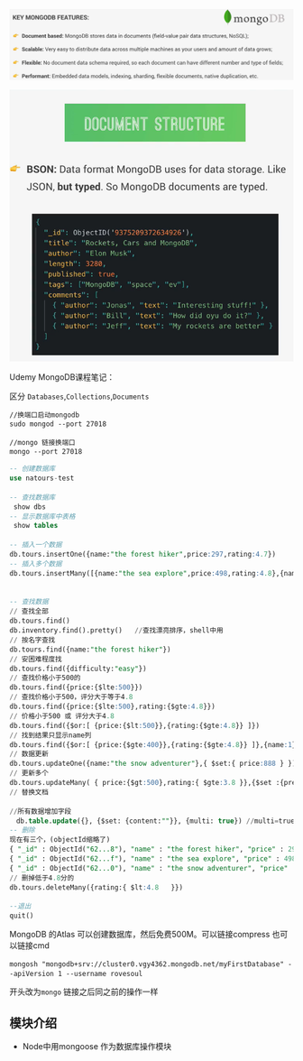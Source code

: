 ![image-20220530173609732](./笔记素材图/MongoDB特性.png)

![image-20220530173729826](./笔记素材图/MongoDB_Bson.png)



Udemy MongoDB课程笔记：

区分  `Databases`,`Collections`,`Documents`

```shell
//换端口启动mongodb
sudo mongod --port 27018 

//mongo 链接换端口
mongo --port 27018
```





```sql
-- 创建数据库
use natours-test  

-- 查找数据库
 show dbs
-- 显示数据库中表格
 show tables

-- 插入一个数据
db.tours.insertOne({name:"the forest hiker",price:297,rating:4.7})
-- 插入多个数据
db.tours.insertMany([{name:"the sea explore",price:498,rating:4.8},{name:"the snow adventurer",price:999,rating:3.9,difficulty:"easy"}])


-- 查找数据
// 查找全部
db.tours.find()    
db.inventory.find().pretty()   //查找漂亮排序，shell中用
// 按名字查找
db.tours.find({name:"the forest hiker"})   
// 安困难程度找
db.tours.find({difficulty:"easy"})    
// 查找价格小于500的
db.tours.find({price:{$lte:500}})  
// 查找价格小于500，评分大于等于4.8
db.tours.find({price:{$lte:500},rating:{$gte:4.8}})   
// 价格小于500 或 评分大于4.8
db.tours.find({$or:[ {price:{$lt:500}},{rating:{$gte:4.8}} ]})  
// 找到结果只显示name列
db.tours.find({$or:[ {price:{$gte:400}},{rating:{$gte:4.8}} ]},{name:1}) 
// 数据更新
db.tours.updateOne({name:"the snow adventurer"},{ $set:{ price:888 } })  
// 更新多个
db.tours.updateMany( { price:{$gt:500},rating:{ $gte:3.8 }},{$set :{premium:true}})  
// 替换文档

//所有数据增加字段
　db.table.update({}, {$set: {content:""}}, {multi: true}) //multi=true这个，可以修改多个数据，不加仅修改一个
-- 删除
现在有三个，(objectId缩略了)
{ "_id" : ObjectId("62...8"), "name" : "the forest hiker", "price" : 297, "rating" : 4.7 }
{ "_id" : ObjectId("62...f"), "name" : "the sea explore", "price" : 498, "rating" : 4.8 }
{ "_id" : ObjectId("62...0"), "name" : "the snow adventurer", "price" : 888, "rating" : 4.9, "difficulty" : "easy", "premium" : true }
// 删掉低于4.8分的
db.tours.deleteMany({rating:{ $lt:4.8   }})

--退出
quit()
```

MongoDB 的Atlas 可以创建数据库，然后免费500M。可以链接compress 也可以链接cmd

`mongosh "mongodb+srv://cluster0.vgy4362.mongodb.net/myFirstDatabase" --apiVersion 1 --username rovesoul `

开头改为`mongo` 链接之后同之前的操作一样





## 模块介绍

* Node中用mongoose 作为数据库操作模块